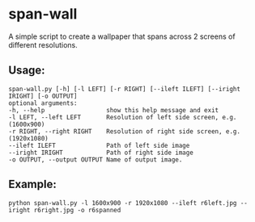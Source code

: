 # span-wall
A simple script to create a wallpaper that spans across 2 screens of different resolutions.

## Usage:

    span-wall.py [-h] [-l LEFT] [-r RIGHT] [--ileft ILEFT] [--iright IRIGHT] [-o OUTPUT]
    optional arguments:
    -h, --help                 show this help message and exit
    -l LEFT, --left LEFT       Resolution of left side screen, e.g. (1600x900)
    -r RIGHT, --right RIGHT    Resolution of right side screen, e.g. (1920x1080)
    --ileft ILEFT              Path of left side image
    --iright IRIGHT            Path of right side image
    -o OUTPUT, --output OUTPUT Name of output image.
    
## Example:
    
    python span-wall.py -l 1600x900 -r 1920x1080 --ileft r6left.jpg --iright r6right.jpg -o r6spanned
